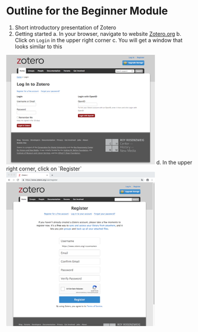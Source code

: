 # Outline for the Beginner Module

1. Short introductory presentation of Zotero
2. Getting started
  a. In your browser, navigate to website [Zotero.org](https://www.zotero.org/)
  b. Click on `Login` in the upper right corner
  c. You will get a window that looks similar to this
<img src="/images/snapshot_zotero_login.png" alt="Zotero.org login page" width="400"/>
  d. In the upper right corner, click on `Register`  
<img src="/images/snapshot_zotero_register.png" alt="Zotero.org register form" width="400"/>
  
  
